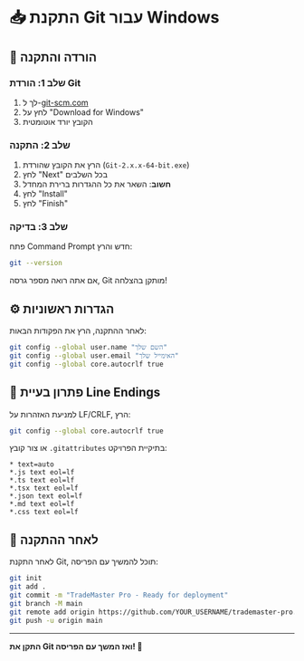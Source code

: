 # 📥 התקנת Git עבור Windows

## 🚀 הורדה והתקנה

### שלב 1: הורדת Git
1. לך ל-[git-scm.com](https://git-scm.com/download/win)
2. לחץ על "Download for Windows"
3. הקובץ יורד אוטומטית

### שלב 2: התקנה
1. הרץ את הקובץ שהורדת (`Git-2.x.x-64-bit.exe`)
2. לחץ "Next" בכל השלבים
3. **חשוב**: השאר את כל ההגדרות ברירת המחדל
4. לחץ "Install"
5. לחץ "Finish"

### שלב 3: בדיקה
פתח Command Prompt חדש והרץ:
```bash
git --version
```

אם אתה רואה מספר גרסה, Git מותקן בהצלחה!

## ⚙️ הגדרות ראשוניות

לאחר ההתקנה, הרץ את הפקודות הבאות:

```bash
git config --global user.name "השם שלך"
git config --global user.email "האימייל שלך"
git config --global core.autocrlf true
```

## 🔧 פתרון בעיית Line Endings

למניעת האזהרות על LF/CRLF, הרץ:

```bash
git config --global core.autocrlf true
```

או צור קובץ `.gitattributes` בתיקיית הפרויקט:

```
* text=auto
*.js text eol=lf
*.ts text eol=lf
*.tsx text eol=lf
*.json text eol=lf
*.md text eol=lf
*.css text eol=lf
```

## 🚀 לאחר ההתקנה

לאחר התקנת Git, תוכל להמשיך עם הפריסה:

```bash
git init
git add .
git commit -m "TradeMaster Pro - Ready for deployment"
git branch -M main
git remote add origin https://github.com/YOUR_USERNAME/trademaster-pro.git
git push -u origin main
```

---

**התקן את Git ואז המשך עם הפריסה! 🎯**

